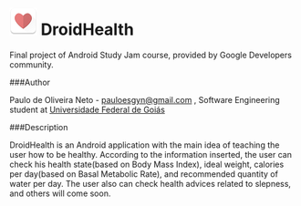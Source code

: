 ![droidHealth_icon](./droidHealth.png) DroidHealth
=========================================================
Final project of Android Study Jam course, provided by Google Developers community.

###Author

Paulo de Oliveira Neto - pauloesgyn@gmail.com , Software Engineering student at [Universidade Federal de Goiás](https://www.ufg.br/)

###Description

DroidHealth is an Android application with the main idea of teaching the user how to be healthy. According to the information inserted, the user can check his health state(based on Body Mass Index), ideal weight, calories per day(based on Basal Metabolic Rate), and recommended quantity of water per day. The user also can check health advices related to slepness, and others will come soon.
